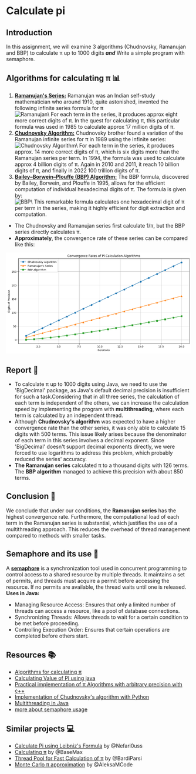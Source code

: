 # Calculate pi


## Introduction
In this assignment, we will examine 3 algorithms (Chudnovsky, Ramanujan and BBP) to calculate π up to 1000 digits
**_and_** Write a simple program with semaphore.
## Algorithms for calculating π 📊
1. [**Ramanujan's Series:**](https://en.wikipedia.org/wiki/Ramanujan%E2%80%93Sato_series)
   Ramanujan was an Indian self-study mathematician who around 1910, quite astonished, invented the following infinite series formula for π\
![Ramanujan](https://latex.codecogs.com/svg.image?\inline&space;\huge&space;\bg{white}\frac{1}{\pi}=\frac{2\sqrt{2}}{9801}\sum_{k=0}^{\infty}\frac{(4k)!(1103&plus;26390k)}{(k!)^4&space;396^{4k}})\
For each term in the series, it produces approx eight more correct digits of π.
In the quest for calculating π, this particular formula was used in 1985 to calculate approx 17 million digits of π.
2. [**Chudnovsky Algorithm:**](https://en.wikipedia.org/wiki/Chudnovsky_algorithm)
   Chudnovsky brother found a variation of the Ramanujan infinite series for π in 1989 using the infinite series:\
![Chudnovsky Algorithm](https://latex.codecogs.com/svg.image?\inline&space;\huge&space;\bg{white}\frac{1}{\pi}=12\sum_{k=0}^{\infty}\frac{(-1)^k\cdot(6k)!\cdot(545140134k&plus;13591409)}{(3k)!\cdot(k!)^3\cdot&space;640320^{3k&plus;3/2}})\
For each term in the series, it produces approx. 14 more correct digits of π, 
which is six digits more than the Ramanujan series per term. In 1994, the formula was used to calculate approx 4 billion digits of π. 
Again in 2010 and 2011, it reach 10 billion digits of π, and finally in 2022 100 trillion digits of π.
3. [**Bailey–Borwein–Plouffe (BBP) Algorithm:**](https://en.wikipedia.org/wiki/Bailey%E2%80%93Borwein%E2%80%93Plouffe_formula)
The BBP formula, discovered by Bailey, Borwein, and Plouffe in 1995, allows for the efficient computation of individual hexadecimal digits of π.
The formula is given by:\
![BBP](https://latex.codecogs.com/svg.image?\inline&space;\huge&space;\bg{red}\pi=\sum_{k=0}^{\infty}\frac{1}{16^k}\left(\frac{4}{8k&plus;1}-\frac{2}{8k&plus;4}-\frac{1}{8k&plus;5}-\frac{1}{8k&plus;6}\right))\
   This remarkable formula calculates one hexadecimal digit of π per term in the series, making it highly efficient for digit extraction and computation.

* The Chudnovsky and Ramanujan series first calculate 1/π, but the BBP series directly calculates π.
* **Approximately**, the convergence rate of these series can be compared like this:

![Comparison of convergence rates](Comparison.png)

## Report 📝
- To calculate π up to 1000 digits using Java, we need to use the 'BigDecimal' package, as Java's default decimal precision is insufficient for such a task.Considering that in all three series, the calculation of each term is independent of the others, we can increase the calculation speed by implementing the program with **multithreading**, where each term is calculated by an independent thread.
- Although **Chudnovsky's algorithm** was expected to have a higher convergence rate than the other series, it was only able to calculate 15 digits with 500 terms. This issue likely arises because the denominator of each term in this series involves a decimal exponent. Since 'BigDecimal' doesn't support decimal exponents directly, we were forced to use logarithms to address this problem, which probably reduced the series' accuracy.
- **The Ramanujan series** calculated π to a thousand digits with 126 terms. The **BBP algorithm** managed to achieve this precision with about 850 terms.

## Conclusion 🎯
We conclude that under our conditions, the **Ramanujan series** has the highest convergence rate. Furthermore, the computational load of each term in the Ramanujan series is substantial, which justifies the use of a multithreading approach. This reduces the overhead of thread management compared to methods with smaller tasks.

## Semaphore and its use 🧐
A [**semaphore**](https://www.geeksforgeeks.org/semaphore-in-java/) is a synchronization tool used in concurrent programming to control access to a shared resource by multiple threads.
It maintains a set of permits, and threads must acquire a permit before accessing the resource. If no permits are available, the thread waits until one is released.
**Uses in Java:**
* Managing Resource Access: Ensures that only a limited number of threads can access a resource, like a pool of database connections.
* Synchronizing Threads: Allows threads to wait for a certain condition to be met before proceeding.
* Controlling Execution Order: Ensures that certain operations are completed before others start.

## Resources 📚
* [Algorithms for calculating π](https://en.wikipedia.org/wiki/Approximations_of_%CF%80)
* [Calculating Value of PI using java](https://connect2grp.medium.com/java-calculate-value-of-pi-using-math-formulas-part-1-66362755b998)
* [Practical implementation of π Algorithms with arbitrary precision with c++](https://www.researchgate.net/publication/334389278_Practical_implementation_of_p_Algorithms_with_arbitrary_precision)
* [Implementation of Chudnovsky's algorithm with Python](https://www.craig-wood.com/nick/articles/pi-chudnovsky/)
* [Multithreading in Java](https://www.simplilearn.com/tutorials/java-tutorial/multithreading-in-java)
* [more about semaphore usage](https://www.linkedin.com/pulse/what-semaphore-when-use-a-n-m-bazlur-rahman)

## Similar projects 💻
* [Calculate Pi using Leibniz's Formula](https://github.com/Nefari0uss/calculate-pi) by @Nefari0uss
* [Calculating π](https://github.com/BaseMax/pi) by @BaseMax
* [Thread Pool for Fast Calculation of π](https://github.com/BardiParsi/piCalculator) by @BardiParsi
* [Monte Carlo π approximation](https://github.com/AleksaMCode/monte-carlo-pi-approximation) by @AleksaMCode

